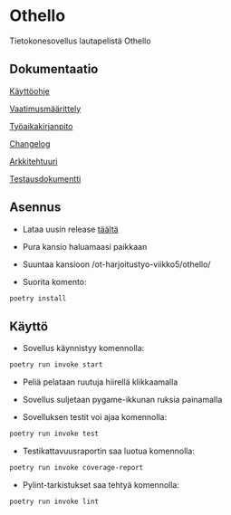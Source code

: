 # Othello

Tietokonesovellus lautapelistä Othello

## Dokumentaatio

[Käyttöohje](https://github.com/ArtturiV/ot-harjoitustyo/blob/master/othello/dokumentaatio/kayttoohje.md)

[Vaatimusmäärittely](https://github.com/ArtturiV/ot-harjoitustyo/blob/master/othello/dokumentaatio/vaatimusmaarittely.md)

[Työaikakirjanpito](https://github.com/ArtturiV/ot-harjoitustyo/blob/master/othello/dokumentaatio/tuntikirjanpito.md)

[Changelog](https://github.com/ArtturiV/ot-harjoitustyo/blob/master/othello/dokumentaatio/changelog.md)

[Arkkitehtuuri](https://github.com/ArtturiV/ot-harjoitustyo/blob/master/othello/dokumentaatio/arkkitehtuuri.md)

[Testausdokumentti](https://github.com/ArtturiV/ot-harjoitustyo/blob/master/othello/dokumentaatio/testaus.md)

## Asennus

- Lataa uusin release [täältä](https://github.com/ArtturiV/ot-harjoitustyo/releases)

- Pura kansio haluamaasi paikkaan

- Suuntaa kansioon /ot-harjoitustyo-viikko5/othello/

- Suorita komento:

```bash
poetry install
```

## Käyttö

- Sovellus käynnistyy komennolla:

```bash
poetry run invoke start
```

- Peliä pelataan ruutuja hiirellä klikkaamalla

- Sovellus suljetaan pygame-ikkunan ruksia painamalla

- Sovelluksen testit voi ajaa komennolla:

```bash
poetry run invoke test
```

- Testikattavuusraportin saa luotua komennolla:

```bash
poetry run invoke coverage-report
```

- Pylint-tarkistukset saa tehtyä komennolla:

```bash
poetry run invoke lint
```
